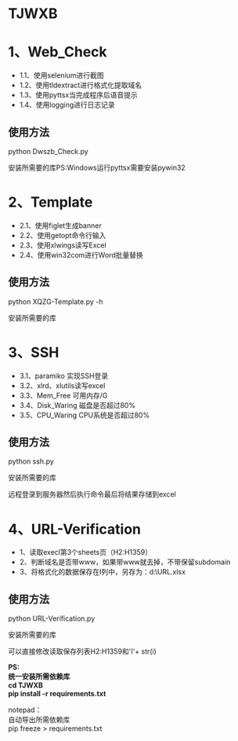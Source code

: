 # TJWXB
<h1>1、Web_Check</h1>
<ul>
<li>1.1、使用selenium进行截图
<li>1.2、使用tldextract进行格式化提取域名
<li>1.3、使用pyttsx当完成程序后语音提示
<li>1.4、使用logging进行日志记录
</ul>
<h2>使用方法</h2>
<p>python Dwszb_Check.py</p>
<p>安装所需要的库PS:Windows运行pyttsx需要安装pywin32</p>
<h1>2、Template</h1>
<ul>
<li>2.1、使用figlet生成banner
<li>2.2、使用getopt命令行输入
<li>2.3、使用xlwings读写Excel
<li>2.4、使用win32com进行Word批量替换
</ul>
<h2>使用方法</h2>
<p>python XQZG-Template.py -h </p>
<p>安装所需要的库</p>
<h1>3、SSH</h1>
<ul>
<li>3.1、paramiko 实现SSH登录
<li>3.2、xlrd、xlutils读写excel
<li>3.3、Mem_Free 可用内存/G
<li>3.4、Disk_Waring 磁盘是否超过80%
<li>3.5、CPU_Waring CPU系统是否超过80%
</ul>
<h2>使用方法</h2>
<p>python ssh.py </p>
<p>安装所需要的库</p>
<p>远程登录到服务器然后执行命令最后将结果存储到excel</p>
<h1>4、URL-Verification</h1>
<ul>
<li>1、读取execl第3个sheets页（H2:H1359）
<li>2、判断域名是否带www，如果带www就去掉，不带保留subdomain
<li>3、将格式化的数据保存在I列中，另存为：d:\URL.xlsx
</ul>
<h2>使用方法</h2>
<p>python URL-Verification.py </p>
<p>安装所需要的库</p>
<p>可以直接修改读取保存列表H2:H1359和'I'+ str(i)</p>

**PS:   
统一安装所需依赖库  
cd TJWXB  
pip  install -r requirements.txt**

notepad：  
自动导出所需依赖库  
pip freeze > requirements.txt


 
